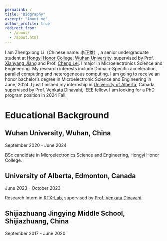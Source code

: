 ```yaml
---
permalink: /
title: "Biography"
excerpt: "About me"
author_profile: true
redirect_from: 
  - /about/
  - /about.html
---
```


I am Zhengxiong Li（Chinese name: 李正雄）, a senior undergraduate student at [Hongyi Honor College](https://hyxt.whu.edu.cn/), [Wuhan University](https://en.whu.edu.cn/), supervised by Prof. [Xianyang Jiang](https://physics.whu.edu.cn/info/1186/5300.htm) and Prof. [Cheng Lei](https://technology.whu.edu.cn/info/1061/1965.htm). I major in Microelectronics Science and Engineering. My research interests include Domain-Specific acceleration, parallel computing and heterogeneous computing. I am going to receive an honor bachelor’s degree in Microelectronic Science and Engineering in June, 2024. I just finished my internship in [University of Alberta](https://www.ualberta.ca/index.html), Canada, supervised by Prof. [Venkata Dinavahi](https://apps.ualberta.ca/directory/person/dinavahi), IEEE fellow. I am looking for a PhD program position in 2024 Fall.

# Educational Background
## Wuhan University, Wuhan, China
September 2020 - June 2024

BSc candidate in Microelectronics Science and Engineering, Hongyi Honor College.

## University of Alberta, Edmonton, Canada
June 2023 - October 2023

Research Intern in [RTX-Lab](https://www.ece.ualberta.ca/~dinavahi/RTX_index.htm), supervised by [Prof. Venkata Dinavahi](https://apps.ualberta.ca/directory/person/dinavahi).

## Shijiazhuang Jingying Middle School, Shijiazhuang, China
September 2017 - June 2020

